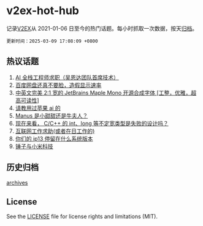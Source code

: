 # v2ex-hot-hub

 记录[V2EX](https://www.v2ex.com/)从 2021-01-06 日至今的热门话题。每小时抓取一次数据，按天[归档](archives)。

`更新时间：2025-03-09 17:08:09 +0800`

## 热议话题

1. [AI 全栈工程师求职（吴恩达团队首席技术）](https://www.v2ex.com/t/1116989)
1. [百度网盘还真不要脸，造假显示速率](https://www.v2ex.com/t/1116922)
1. [中英文完美 2:1 宽的 JetBrains Maple Mono 开源合成字体 [工整，优雅，超高可读性]](https://www.v2ex.com/t/1116924)
1. [请教用过苹果 ai 的](https://www.v2ex.com/t/1116976)
1. [Manus 是小甜甜还是牛夫人？](https://www.v2ex.com/t/1116988)
1. [现在来看， C/C++ 的 int、long 等不定宽类型是失败的设计吗？](https://www.v2ex.com/t/1116958)
1. [互联网工作求助(或者在日工作的)](https://www.v2ex.com/t/1116967)
1. [你们的 ip13 停留在什么系统版本](https://www.v2ex.com/t/1117002)
1. [锤子与小米科技](https://www.v2ex.com/t/1117016)

## 历史归档

[archives](archives)

## License

See the [LICENSE](LICENSE) file for license rights and limitations (MIT).
